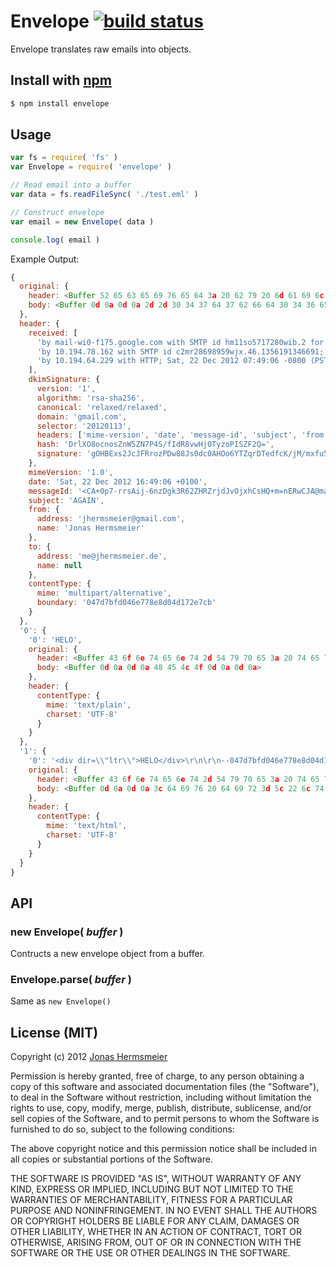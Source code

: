 
# Envelope [![build status](https://secure.travis-ci.org/jhermsmeier/node-envelope.png)](http://travis-ci.org/jhermsmeier/node-envelope)

Envelope translates raw emails into objects.


## Install with [npm](https://npmjs.org)

```sh
$ npm install envelope
```


## Usage

```javascript
var fs = require( 'fs' )
var Envelope = require( 'envelope' )

// Read email into a buffer
var data = fs.readFileSync( './test.eml' )

// Construct envelope
var email = new Envelope( data )

console.log( email )
```

Example Output:

```js
{
  original: {
    header: <Buffer 52 65 63 65 69 76 65 64 3a 20 62 79 20 6d 61 69 6c 2d 77 69 30 2d 66 31 37 35 2e 67 6f 6f 67 6c 65 2e 63 6f 6d 20 77 69 74 68 20 53 4d 54 50 20 69 64 20...>,
    body: <Buffer 0d 0a 0d 0a 2d 2d 30 34 37 64 37 62 66 64 30 34 36 65 37 37 38 65 38 64 30 34 64 31 37 32 65 37 63 62 0d 0a 43 6f 6e 74 65 6e 74 2d 54 79 70 65 3a 20 74...>
  },
  header: {
    received: [
      'by mail-wi0-f175.google.com with SMTP id hm11so5717280wib.2 for <me@jhermsmeier.de>; Sat, 22 Dec 2012 07:49:06 -0800 (PST)',
      'by 10.194.78.162 with SMTP id c2mr28698959wjx.46.1356191346691; Sat, 22 Dec 2012 07:49:06 -0800 (PST)',
      'by 10.194.64.229 with HTTP; Sat, 22 Dec 2012 07:49:06 -0800 (PST)'
    ],
    dkimSignature: {
      version: '1',
      algorithm: 'rsa-sha256',
      canonical: 'relaxed/relaxed',
      domain: 'gmail.com',
      selector: '20120113',
      headers: ['mime-version', 'date', 'message-id', 'subject', 'from', 'to', 'content-type'],
      hash: 'DrlXO8ocnosZnW5ZN7P4S/fIdR8vwHj0TyzoPISZF2Q=',
      signature: 'gOHBExs2JcJFRrozPDw88Js0dc0AHOo6YTZqrDTedfcK/jM/mxfu5rfVzuUnKAGiS5ZvRvXvwYjIW0B9t0DDHDOs5soIukuEXeUw9OV2QD8qc5pmOShuRQWyW5pRftTF87omkjgV2Eik5K2f8FpNlyvuLDjMUmyP8RpLaRrii6+kRRsoJzzP41IqALmlLmJfvtnkeu5kM0v4XnQ4hBNcaLuCmq3fZfCQFDexofECQOZ8FWE0VfdASG8HOJ6jgxuKwYtNfy11ySUSrIwFFlrjTfiNqSD9nzQns3j+xXLtqsvviJQXJgkC8O6mLel3GDwm8LHzBoszzqZ/FiL4rgVdfw=='
    },
    mimeVersion: '1.0',
    date: 'Sat, 22 Dec 2012 16:49:06 +0100',
    messageId: '<CA+0p7-rrsAij-6nzDgk3R62ZHRZrjdJvOjxhCsHQ+m=nERwCJA@mail.gmail.com>',
    subject: 'AGAIN',
    from: {
      address: 'jhermsmeier@gmail.com',
      name: 'Jonas Hermsmeier'
    },
    to: {
      address: 'me@jhermsmeier.de',
      name: null
    },
    contentType: {
      mime: 'multipart/alternative',
      boundary: '047d7bfd046e778e8d04d172e7cb'
    }
  },
  '0': {
    '0': 'HELO',
    original: {
      header: <Buffer 43 6f 6e 74 65 6e 74 2d 54 79 70 65 3a 20 74 65 78 74 2f 70 6c 61 69 6e 3b 20 63 68 61 72 73 65 74 3d 55 54 46 2d 38>,
      body: <Buffer 0d 0a 0d 0a 48 45 4c 4f 0d 0a 0d 0a>
    },
    header: {
      contentType: {
        mime: 'text/plain',
        charset: 'UTF-8'
      }
    }
  },
  '1': {
    '0': '<div dir=\\"ltr\\">HELO</div>\r\n\r\n--047d7bfd046e778e8d04d172e7cb--',
    original: {
      header: <Buffer 43 6f 6e 74 65 6e 74 2d 54 79 70 65 3a 20 74 65 78 74 2f 68 74 6d 6c 3b 20 63 68 61 72 73 65 74 3d 55 54 46 2d 38>,
      body: <Buffer 0d 0a 0d 0a 3c 64 69 76 20 64 69 72 3d 5c 22 6c 74 72 5c 22 3e 48 45 4c 4f 3c 2f 64 69 76 3e 0d 0a 0d 0a 2d 2d 30 34 37 64 37 62 66 64 30 34 36 65 37 37...>
    },
    header: {
      contentType: {
        mime: 'text/html',
        charset: 'UTF-8'
      }
    }
  }
}
```


## API

### new Envelope( *buffer* )
Contructs a new envelope object from a buffer.

### Envelope.parse( *buffer* )
Same as `new Envelope()`


## License (MIT)

Copyright (c) 2012 [Jonas Hermsmeier](http://jhermsmeier.de)

Permission is hereby granted, free of charge, to any person obtaining a copy 
of this software and associated documentation files (the "Software"), to deal 
in the Software without restriction, including without limitation the rights 
to use, copy, modify, merge, publish, distribute, sublicense, and/or sell 
copies of the Software, and to permit persons to whom the Software is 
furnished to do so, subject to the following conditions:

The above copyright notice and this permission notice shall be included in 
all copies or substantial portions of the Software.

THE SOFTWARE IS PROVIDED "AS IS", WITHOUT WARRANTY OF ANY KIND, EXPRESS OR 
IMPLIED, INCLUDING BUT NOT LIMITED TO THE WARRANTIES OF MERCHANTABILITY, 
FITNESS FOR A PARTICULAR PURPOSE AND NONINFRINGEMENT. IN NO EVENT SHALL THE 
AUTHORS OR COPYRIGHT HOLDERS BE LIABLE FOR ANY CLAIM, DAMAGES OR OTHER 
LIABILITY, WHETHER IN AN ACTION OF CONTRACT, TORT OR OTHERWISE, ARISING FROM, 
OUT OF OR IN CONNECTION WITH THE SOFTWARE OR THE USE OR OTHER DEALINGS IN 
THE SOFTWARE.
